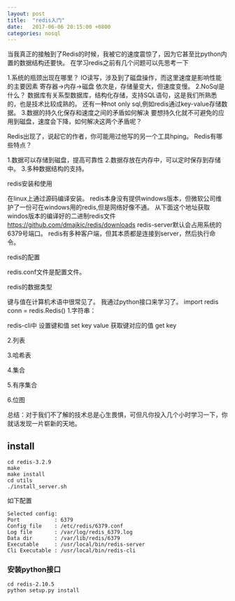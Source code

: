 ```yaml
---
layout: post
title:  "redis入门"
date:   2017-06-06 20:15:00 +0800
categories: nosql
---
```


当我真正的接触到了Redis的时候，我被它的速度震惊了，因为它甚至比python内置的数据结构还要快。
在学习redis之前有几个问题可以先思考一下

1.系统的瓶颈出现在哪里？
IO读写，涉及到了磁盘操作，而这里速度是影响性能的主要因素
寄存器->内存->磁盘
依次是，存储量变大，但速度变慢。
2.NoSql是什么？
数据库有关系型数据库，结构化存储，支持SQL语句，这是我们所熟悉的，也是技术比较成熟的。
还有一种not only sql,例如redis通过key-value存储数据。
3.数据的持久化保存和速度之间的矛盾如何解决
要想持久化就不可避免的应用到磁盘，速度会下降，如何解决这两个矛盾呢？

Redis出现了，说起它的作者，你可能用过他写的另一个工具hping。
Redis有哪些特点？

1.数据可以存储到磁盘，提高可靠性
2.数据存放在内存中，可以定时保存到存储中。
3.多种数据结构的支持。

redis安装和使用

在linux上通过源码编译安装。
redis本身没有提供windows版本，但微软公司维护了一份可在windows用的redis,但是网络好像不通。
从下面这个地址获取windos版本的编译好的二进制redis文件
https://github.com/dmajkic/redis/downloads
redis-server默认会占用系统的6379号端口。
redis有多种客户端，但其本质都是连接到server，然后执行命令。

redis的配置

redis.conf文件是配置文件。

redis的数据类型

键与值在计算机术语中很常见了。
我通过python接口来学习了。
import redis
conn = redis.Redis()
1.字符串：

redis-cli中
设置键和值
set key value
获取键对应的值
get key

2.列表


3.哈希表


4.集合


5.有序集合


6.位图



总结：对于我们不了解的技术总是心生畏惧，可但凡你投入几个小时学习一下，你就话发现一片崭新的天地。

## install
```
cd redis-3.2.9
make
make install
cd utils
./install_server.sh

```

如下配置
```
Selected config:
Port           : 6379
Config file    : /etc/redis/6379.conf
Log file       : /var/log/redis_6379.log
Data dir       : /var/lib/redis/6379
Executable     : /usr/local/bin/redis-server
Cli Executable : /usr/local/bin/redis-cli

```

### 安装python接口
```
cd redis-2.10.5
python setup.py install
```
